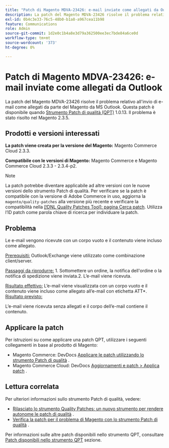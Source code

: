 ```yaml
---
title: "Patch di Magento MDVA-23426: e-mail inviate come allegati da Outlook"
description: La patch del Magento MDVA-23426 risolve il problema relativo all'invio di e-mail come allegati da parte del Magento da MS Outlook. Questa patch è disponibile quando è installato [Quality Patches Tool (QPT)](/help/announcements/adobe-commerce-announcements/magento-quality-patches-released-new-tool-to-self-serve-quality-patches.md) 1.0.13. Il problema è stato risolto nel Magento 2.3.5.
exl-id: 0b4c3e33-76c5-48b0-b1a8-a967cea11b98
feature: Communications
role: Admin
source-git-commit: 1d2e0c1b4a8e3d79a362500ee3ec7bde84a6ce0d
workflow-type: tm+mt
source-wordcount: '373'
ht-degree: 0%

---
```


# Patch di Magento MDVA-23426: e-mail inviate come allegati da Outlook

La patch del Magento MDVA-23426 risolve il problema relativo all&#39;invio di e-mail come allegati da parte del Magento da MS Outlook. Questa patch è disponibile quando [Strumento Patch di qualità (QPT)](/help/announcements/adobe-commerce-announcements/magento-quality-patches-released-new-tool-to-self-serve-quality-patches.md) 1.0.13. Il problema è stato risolto nel Magento 2.3.5.

## Prodotti e versioni interessati

**La patch viene creata per la versione del Magento:** Magento Commerce Cloud 2.3.3.

**Compatibile con le versioni di Magento:** Magento Commerce e Magento Commerce Cloud 2.3.3 - 2.3.4-p2.

>[!NOTE]
>
>La patch potrebbe diventare applicabile ad altre versioni con le nuove versioni dello strumento Patch di qualità. Per verificare se la patch è compatibile con la versione di Adobe Commerce in uso, aggiorna la `magento/quality-patches` alla versione più recente e verificare la compatibilità nella [[!DNL Quality Patches Tool]: pagina Cerca patch](https://devdocs.magento.com/quality-patches/tool.html#patch-grid). Utilizza l’ID patch come parola chiave di ricerca per individuare la patch.

## Problema

Le e-mail vengono ricevute con un corpo vuoto e il contenuto viene incluso come allegato.

<u>Prerequisiti:</u> Outlook/Exchange viene utilizzato come combinazione client/server.

<u>Passaggi da riprodurre:</u> 1. Sottomettere un ordine, la notifica dell&#39;ordine o la notifica di spedizione viene inviata.2. L’e-mail viene ricevuta.

<u>Risultato effettivo:</u> L’e-mail viene visualizzata con un corpo vuoto e il contenuto viene incluso come allegato all’e-mail con etichetta ATT\*. <u>Risultato previsto:</u>

L’e-mail viene ricevuta senza allegati e il corpo dell’e-mail contiene il contenuto.

## Applicare la patch

Per istruzioni su come applicare una patch QPT, utilizzare i seguenti collegamenti in base al prodotto di Magento:

* Magento Commerce: DevDocs [Applicare le patch utilizzando lo strumento Patch di qualità](https://devdocs.magento.com/guides/v2.4/comp-mgr/patching/mqp.html) .
* Magento Commerce Cloud: DevDocs [Aggiornamenti e patch > Applica patch](https://devdocs.magento.com/cloud/project/project-patch.html) .

## Lettura correlata

Per ulteriori informazioni sullo strumento Patch di qualità, vedere:

* [Rilasciato lo strumento Quality Patches: un nuovo strumento per rendere autonome le patch di qualità](/help/announcements/adobe-commerce-announcements/magento-quality-patches-released-new-tool-to-self-serve-quality-patches.md) .
* [Verifica la patch per il problema di Magento con lo strumento Patch di qualità](/help/support-tools/patches-available-in-qpt-tool/check-patch-for-magento-issue-with-magento-quality-patches.md) .

Per informazioni sulle altre patch disponibili nello strumento QPT, consultare [Patch disponibili nello strumento QPT](https://support.magento.com/hc/en-us/sections/360010506631-Patches-available-in-QPT-tool-) sezione.

